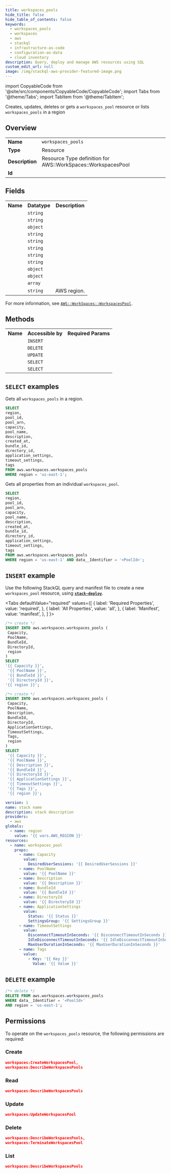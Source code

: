 ```yaml
---
title: workspaces_pools
hide_title: false
hide_table_of_contents: false
keywords:
  - workspaces_pools
  - workspaces
  - aws
  - stackql
  - infrastructure-as-code
  - configuration-as-data
  - cloud inventory
description: Query, deploy and manage AWS resources using SQL
custom_edit_url: null
image: /img/stackql-aws-provider-featured-image.png
---
```


import CopyableCode from '@site/src/components/CopyableCode/CopyableCode';
import Tabs from '@theme/Tabs';
import TabItem from '@theme/TabItem';

Creates, updates, deletes or gets a <code>workspaces_pool</code> resource or lists <code>workspaces_pools</code> in a region

## Overview
<table>
<tbody>
<tr><td><b>Name</b></td><td><code>workspaces_pools</code></td></tr>
<tr><td><b>Type</b></td><td>Resource</td></tr>
<tr><td><b>Description</b></td><td>Resource Type definition for AWS::WorkSpaces::WorkspacesPool</td></tr>
<tr><td><b>Id</b></td><td><CopyableCode code="aws.workspaces.workspaces_pools" /></td></tr>
</tbody>
</table>

## Fields
<table>
<tbody>
<tr><th>Name</th><th>Datatype</th><th>Description</th></tr><tr><td><CopyableCode code="pool_id" /></td><td><code>string</code></td><td></td></tr>
<tr><td><CopyableCode code="pool_arn" /></td><td><code>string</code></td><td></td></tr>
<tr><td><CopyableCode code="capacity" /></td><td><code>object</code></td><td></td></tr>
<tr><td><CopyableCode code="pool_name" /></td><td><code>string</code></td><td></td></tr>
<tr><td><CopyableCode code="description" /></td><td><code>string</code></td><td></td></tr>
<tr><td><CopyableCode code="created_at" /></td><td><code>string</code></td><td></td></tr>
<tr><td><CopyableCode code="bundle_id" /></td><td><code>string</code></td><td></td></tr>
<tr><td><CopyableCode code="directory_id" /></td><td><code>string</code></td><td></td></tr>
<tr><td><CopyableCode code="application_settings" /></td><td><code>object</code></td><td></td></tr>
<tr><td><CopyableCode code="timeout_settings" /></td><td><code>object</code></td><td></td></tr>
<tr><td><CopyableCode code="tags" /></td><td><code>array</code></td><td></td></tr>
<tr><td><CopyableCode code="region" /></td><td><code>string</code></td><td>AWS region.</td></tr>
</tbody>
</table>

For more information, see <a href="https://docs.aws.amazon.com/AWSCloudFormation/latest/UserGuide/aws-resource-workspaces-workspacespool.html"><code>AWS::WorkSpaces::WorkspacesPool</code></a>.

## Methods

<table>
<tbody>
  <tr>
    <th>Name</th>
    <th>Accessible by</th>
    <th>Required Params</th>
  </tr>
  <tr>
    <td><CopyableCode code="create_resource" /></td>
    <td><code>INSERT</code></td>
    <td><CopyableCode code="PoolName, BundleId, DirectoryId, Capacity, region" /></td>
  </tr>
  <tr>
    <td><CopyableCode code="delete_resource" /></td>
    <td><code>DELETE</code></td>
    <td><CopyableCode code="data__Identifier, region" /></td>
  </tr>
  <tr>
    <td><CopyableCode code="update_resource" /></td>
    <td><code>UPDATE</code></td>
    <td><CopyableCode code="data__Identifier, data__PatchDocument, region" /></td>
  </tr>
  <tr>
    <td><CopyableCode code="list_resources" /></td>
    <td><code>SELECT</code></td>
    <td><CopyableCode code="region" /></td>
  </tr>
  <tr>
    <td><CopyableCode code="get_resource" /></td>
    <td><code>SELECT</code></td>
    <td><CopyableCode code="data__Identifier, region" /></td>
  </tr>
</tbody>
</table>

## `SELECT` examples
Gets all <code>workspaces_pools</code> in a region.
```sql
SELECT
region,
pool_id,
pool_arn,
capacity,
pool_name,
description,
created_at,
bundle_id,
directory_id,
application_settings,
timeout_settings,
tags
FROM aws.workspaces.workspaces_pools
WHERE region = 'us-east-1';
```
Gets all properties from an individual <code>workspaces_pool</code>.
```sql
SELECT
region,
pool_id,
pool_arn,
capacity,
pool_name,
description,
created_at,
bundle_id,
directory_id,
application_settings,
timeout_settings,
tags
FROM aws.workspaces.workspaces_pools
WHERE region = 'us-east-1' AND data__Identifier = '<PoolId>';
```

## `INSERT` example

Use the following StackQL query and manifest file to create a new <code>workspaces_pool</code> resource, using [__`stack-deploy`__](https://pypi.org/project/stack-deploy/).

<Tabs
    defaultValue="required"
    values={[
      { label: 'Required Properties', value: 'required', },
      { label: 'All Properties', value: 'all', },
      { label: 'Manifest', value: 'manifest', },
    ]
}>
<TabItem value="required">

```sql
/*+ create */
INSERT INTO aws.workspaces.workspaces_pools (
 Capacity,
 PoolName,
 BundleId,
 DirectoryId,
 region
)
SELECT 
'{{ Capacity }}',
 '{{ PoolName }}',
 '{{ BundleId }}',
 '{{ DirectoryId }}',
'{{ region }}';
```
</TabItem>
<TabItem value="all">

```sql
/*+ create */
INSERT INTO aws.workspaces.workspaces_pools (
 Capacity,
 PoolName,
 Description,
 BundleId,
 DirectoryId,
 ApplicationSettings,
 TimeoutSettings,
 Tags,
 region
)
SELECT 
 '{{ Capacity }}',
 '{{ PoolName }}',
 '{{ Description }}',
 '{{ BundleId }}',
 '{{ DirectoryId }}',
 '{{ ApplicationSettings }}',
 '{{ TimeoutSettings }}',
 '{{ Tags }}',
 '{{ region }}';
```
</TabItem>
<TabItem value="manifest">

```yaml
version: 1
name: stack name
description: stack description
providers:
  - aws
globals:
  - name: region
    value: '{{ vars.AWS_REGION }}'
resources:
  - name: workspaces_pool
    props:
      - name: Capacity
        value:
          DesiredUserSessions: '{{ DesiredUserSessions }}'
      - name: PoolName
        value: '{{ PoolName }}'
      - name: Description
        value: '{{ Description }}'
      - name: BundleId
        value: '{{ BundleId }}'
      - name: DirectoryId
        value: '{{ DirectoryId }}'
      - name: ApplicationSettings
        value:
          Status: '{{ Status }}'
          SettingsGroup: '{{ SettingsGroup }}'
      - name: TimeoutSettings
        value:
          DisconnectTimeoutInSeconds: '{{ DisconnectTimeoutInSeconds }}'
          IdleDisconnectTimeoutInSeconds: '{{ IdleDisconnectTimeoutInSeconds }}'
          MaxUserDurationInSeconds: '{{ MaxUserDurationInSeconds }}'
      - name: Tags
        value:
          - Key: '{{ Key }}'
            Value: '{{ Value }}'

```
</TabItem>
</Tabs>

## `DELETE` example

```sql
/*+ delete */
DELETE FROM aws.workspaces.workspaces_pools
WHERE data__Identifier = '<PoolId>'
AND region = 'us-east-1';
```

## Permissions

To operate on the <code>workspaces_pools</code> resource, the following permissions are required:

### Create
```json
workspaces:CreateWorkspacesPool,
workspaces:DescribeWorkspacesPools
```

### Read
```json
workspaces:DescribeWorkspacesPools
```

### Update
```json
workspaces:UpdateWorkspacesPool
```

### Delete
```json
workspaces:DescribeWorkspacesPools,
workspaces:TerminateWorkspacesPool
```

### List
```json
workspaces:DescribeWorkspacesPools
```
